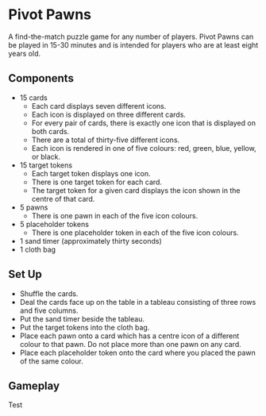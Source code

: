 # Pivot Pawns
A find-the-match puzzle game for any number of players. Pivot Pawns can be played in 15-30 minutes and is intended for players who are at least eight years old.

## Components
  - 15 cards
      - Each card displays seven different icons.
      - Each icon is displayed on three different cards.
      - For every pair of cards, there is exactly one icon that is displayed on both cards.
      - There are a total of thirty-five different icons.
      - Each icon is rendered in one of five colours: red, green, blue, yellow, or black.
  - 15 target tokens
      - Each target token displays one icon.
      - There is one target token for each card.
      - The target token for a given card displays the icon shown in the centre of that card.
  - 5 pawns
      - There is one pawn in each of the five icon colours.
  - 5 placeholder tokens
      - There is one placeholder token in each of the five icon colours.
  - 1 sand timer (approximately thirty seconds)
  - 1 cloth bag

## Set Up
  - Shuffle the cards.
  - Deal the cards face up on the table in a tableau consisting of three rows and five columns.
  - Put the sand timer beside the tableau.
  - Put the target tokens into the cloth bag.
  - Place each pawn onto a card which has a centre icon of a different colour to that pawn. Do not place more than one pawn on any card.
  - Place each placeholder token onto the card where you placed the pawn of the same colour.

## Gameplay
Test
